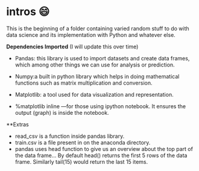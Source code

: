 # intros :smile:
This is the beginning of a folder containing varied random stuff to do with data science and its implementation with Python and whatever else.

**Dependencies Imported** (I will update this over time)

* Pandas: this library is used to import datasets and create data frames, which among other things we can use for analysis or prediction. 

* Numpy:a built in python library which helps in doing mathematical functions such as matrix multiplication and conversion.

* Matplotlib: a tool used for data visualization and representation.

* %matplotlib inline —for those using ipython notebook. It ensures the output (graph) is inside the notebook.


**Extras

* read_csv is a function inside pandas library. 
* train.csv is a file present in on the anaconda directory. 
* pandas uses head function to give us an overview about the top part of the data frame... By default head() returns the first 5 rows of the data frame.
Similarly tail(15) would return the last 15 items.